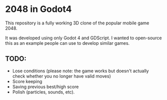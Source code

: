 # 2048 in Godot4

This repository is a fully working 3D clone of the popular mobile game 2048.

It was developed using only Godot 4 and GDScript. I wanted to open-source this as an example people can use to develop similar games.

## TODO:

- Lose conditions (please note: the game works but doesn't actually check whether you no longer have valid moves)
- Score keeping
- Saving previous best/high score
- Polish (particles, sounds, etc).
